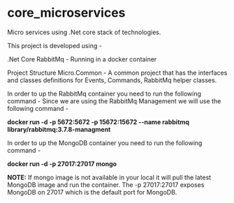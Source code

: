 # core_microservices
Micro services using .Net core stack of technologies.

This project is developed using -

.Net Core
RabbitMq - Running in a docker container

Project Structure
Micro.Common - A common project that has the interfaces and classes definitions for Events, Commands, RabbitMq helper classes.

In order to up the RabbitMq container you need to run the following command -
Since we are using the RabbitMq Management we will use the following command -

<b>docker run -d -p 5672:5672 -p 15672:15672 --name rabbitmq library/rabbitmq:3.7.8-managment</b>

In order to up the MongoDB container you need to run the following command -

<b>docker run -d -p 27017:27017 mongo</b>

<b>NOTE:</b> If mongo image is not available in your local it will pull the latest MongoDB image and run the container. The -p 27017:27017 exposes MongoDB on 27017 which is the default port for MongoDB. 
